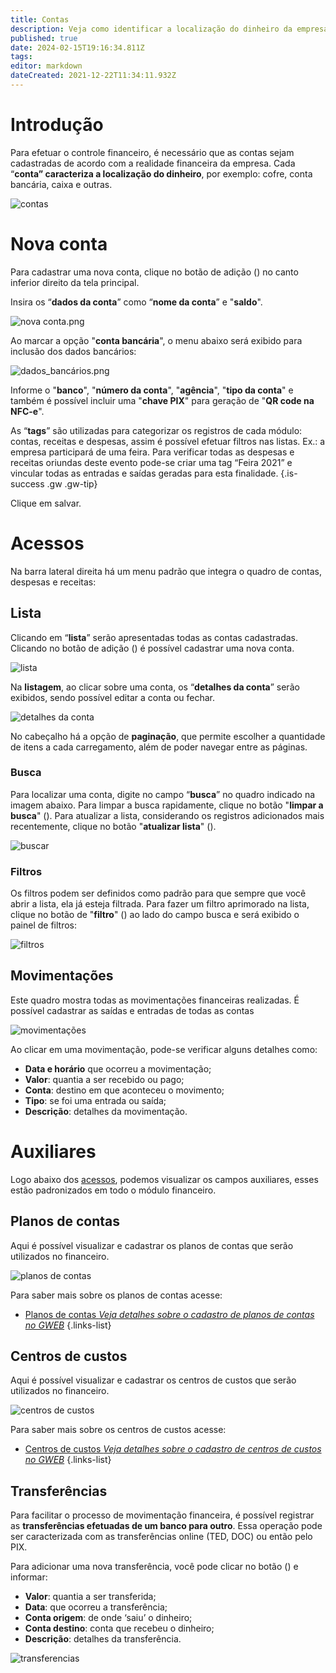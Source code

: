 ```yaml
---
title: Contas
description: Veja como identificar a localização do dinheiro da empresa no Gweb, através das contas, planos de contas e centros de custos
published: true
date: 2024-02-15T19:16:34.811Z
tags: 
editor: markdown
dateCreated: 2021-12-22T11:34:11.932Z
---
```


# Introdução

Para efetuar o controle financeiro, é necessário que as contas sejam cadastradas de acordo com a realidade financeira da empresa. Cada “**conta” caracteriza a localização do dinheiro**, por exemplo: cofre, conta bancária, caixa e outras.

![contas](/contas/1_contas.png)

# Nova conta
Para cadastrar uma nova conta, clique no botão de adição (<em class="mdi mdi-plus"></em>) no canto inferior direito da tela principal. 

Insira os “**dados da conta**” como “**nome da conta**” e "**saldo**".

![nova conta.png](/contas/nova_nova.png)

Ao marcar a opção "**conta bancária**", o menu abaixo será exibido para inclusão dos dados bancários:

![dados_bancários.png](/contas/dados_bancários.png)

Informe o "**banco**", "**número da conta**", "**agência**", "**tipo da conta**" e também é possível incluir uma "**chave PIX**" para geração de "**QR code na NFC-e**".

As “**tags**” são utilizadas para categorizar os registros de cada módulo: contas, receitas e despesas, assim é possível efetuar filtros nas listas. Ex.: a empresa participará de uma feira. Para verificar todas as despesas e receitas oriundas deste evento pode-se criar uma tag “Feira 2021” e vincular todas as entradas e saídas geradas para esta finalidade.
{.is-success .gw .gw-tip}

Clique em <span class="mat-button mat-accent mdi "> salvar</span>.

# Acessos
Na barra lateral direita há um menu padrão que integra o quadro de contas, despesas e receitas:


## Lista
Clicando em “**lista**” serão apresentadas todas as contas cadastradas. Clicando no botão de adição (<em class="mdi mdi-plus"></em>) é possível cadastrar uma nova conta.

![lista](/contas/3_lista.png)

Na **listagem**, ao clicar sobre uma conta, os “**detalhes da conta**” serão exibidos, sendo possível <span class="mat-button mdi "> editar</span> a conta ou <span class="mat-button mdi "> fechar</span>. 

![detalhes da conta](/contas/4_detalhes.png)

No cabeçalho há a opção de **paginação**, que permite escolher a quantidade de itens a cada carregamento, além de poder navegar entre as páginas.

### Busca
Para localizar uma conta, digite no campo “**busca**” no quadro indicado na imagem abaixo. Para limpar a busca rapidamente, clique no botão "**limpar a busca**" (<em class="mdi mdi-close"></em>). 
Para atualizar a lista, considerando os registros adicionados mais recentemente, clique no botão "**atualizar lista**" (<em class="mdi mdi-refresh"></em>).

![buscar](/contas/5_busca.png)

### Filtros
Os filtros podem ser definidos como padrão para que sempre que você abrir a lista, ela já esteja filtrada. Para fazer um filtro aprimorado na lista, clique no botão de "**filtro**" (<em class="mdi mdi-filter"></em>) ao lado do campo busca e será exibido o painel de filtros:

![filtros](/contas/6_filtros.png)

## Movimentações
Este quadro mostra todas as movimentações financeiras realizadas. É possível cadastrar as saídas e entradas de todas as contas

![movimentações](/contas/7_movimentações.png)

Ao clicar em uma movimentação, pode-se verificar alguns detalhes como: 

 - **Data e horário** que ocorreu a movimentação;
 - **Valor**: quantia a ser recebido ou pago;
 - **Conta**: destino em que aconteceu o movimento;
 - **Tipo**: se foi uma entrada ou saída;
 - **Descrição**: detalhes da movimentação.


# Auxiliares
Logo abaixo dos [acessos](https://help.gdoorweb.com.br/pt-br/financeiro/contas#acessos), podemos visualizar os campos auxiliares, esses estão padronizados em todo o módulo financeiro. 

 
## Planos de contas 

Aqui é possível visualizar e cadastrar os planos de contas que serão utilizados no financeiro.

![planos de contas](/contas/8_planos_de_contas.png)

Para saber mais sobre os planos de contas acesse:
- [Planos de contas *Veja detalhes sobre o cadastro de planos de contas no GWEB*](/pt-br/financeiro/planos-de-contas)
{.links-list}

## Centros de custos

Aqui é possível visualizar e cadastrar os centros de custos que serão utilizados no financeiro.

![centros de custos](/contas/9_centros_de_custos.png)

Para saber mais sobre os centros de custos acesse:
- [Centros de custos *Veja detalhes sobre o cadastro de centros de custos no GWEB*](/pt-br/financeiro/centros-de-custos)
{.links-list}



## Transferências

Para facilitar o processo de movimentação financeira, é possível registrar as **transferências efetuadas de um banco para outro**. Essa operação pode ser caracterizada com as transferências online (TED, DOC) ou então pelo PIX.

Para adicionar uma nova transferência, você pode clicar no botão (<em class="mdi mdi-plus"></em>) e informar:

- **Valor**: quantia a ser transferida;
- **Data**: que ocorreu a transferência;
- **Conta origem**: de onde ‘saiu’ o dinheiro;
- **Conta destino**: conta que recebeu o dinheiro;
- **Descrição**: detalhes da transferência.

![transferencias](/contas/10_transferencias.png)






